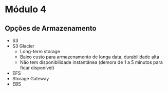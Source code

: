 # Módulo 4

## Opções de Armazenamento

- S3
- S3 Glacier
  - Long-term storage
  - Baixo custo para armazenamento de longa data, durabilidade alta
  - Não tem disponibilidade instantânea (demora de 1 a 5 minutos para ficar disponível)
- EFS
- Storage Gateway
- EBS